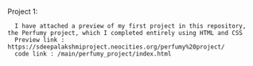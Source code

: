 Project 1:

      I have attached a preview of my first project in this repository, the Perfumy project, which I completed entirely using HTML and CSS
      Preview link : https://sdeepalakshmiproject.neocities.org/perfumy%20project/
      code link : /main/perfumy_project/index.html
